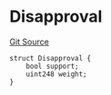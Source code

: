# Disapproval
[Git Source](https://github.com/llama-community/vertex-v1/blob/c724f2e3c8bf0276a5a63bd3771b9426ad7e487d/src/utils/Structs.sol)


```solidity
struct Disapproval {
    bool support;
    uint248 weight;
}
```

